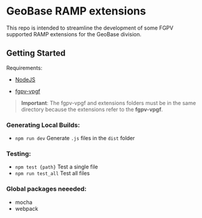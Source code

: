 # GeoBase RAMP extensions

This repo is intended to streamline the development of some FGPV supported RAMP extensions for the GeoBase division.

## Getting Started

Requirements:
-  [NodeJS](https://nodejs.org/)

-  [fgpv-vpgf](https://github.com/fgpv-vpgf/fgpv-vpgf)

> **Important**:  The fgpv-vpgf and extensions folders must be in the same directory because the extensions refer to the **fgpv-vpgf**.

### Generating Local Builds:
- `npm run dev`
Generate `.js` files in the `dist` folder

### Testing:
- `npm test {path}`
Test a single file
- `npm run test_all`
Test all files

### Global packages neeeded:
- mocha
- webpack